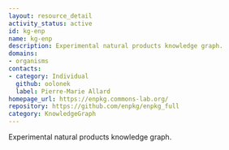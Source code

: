 ```yaml
---
layout: resource_detail
activity_status: active
id: kg-enp
name: kg-enp
description: Experimental natural products knowledge graph.
domains:
- organisms
contacts:
- category: Individual
  github: oolonek
  label: Pierre-Marie Allard
homepage_url: https://enpkg.commons-lab.org/
repository: https://github.com/enpkg/enpkg_full
category: KnowledgeGraph
---
```


Experimental natural products knowledge graph.
